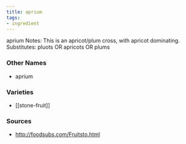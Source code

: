 ```yaml
---
title: aprium
tags:
- ingredient
---
```

aprium Notes: This is an apricot/plum cross, with apricot dominating. Substitutes: pluots OR apricots OR plums

### Other Names

* aprium

### Varieties

* [[stone-fruit]]

### Sources
* http://foodsubs.com/Fruitsto.html

